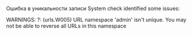 Ошибка в уникальности записи
System check identified some issues:

WARNINGS:
?: (urls.W005) URL namespace 'admin' isn't unique. You may not be able to reverse all URLs in this namespace
